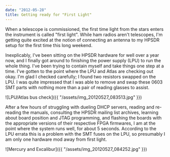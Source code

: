 ```yaml
---
date: "2012-05-28"
title: Getting ready for "First Light"
---
```


When a telescope is commissioned, the first time light from the stars enters the instrument is called "first light". While ham radios aren't telescopes, I'm getting quite excited at the notion of connecting an antenna to my HPSDR setup for the first time this long weekend.

Inexplicably, I've been sitting on the HPSDR hardware for well over a year now, and I finally got around to finishing the power supply (LPU) to run the whole thing. I've been trying to contain myself and take things one step at a time. I've gotten to the point where the LPU and Atlas are checking out okay. I'm glad I checked carefully; I found two resistors swapped on the LPU. I was quite impressed that I was able to remove and swap these 0603 SMT parts with nothing more than a pair of reading glasses to assist.

![LPU/Atlas bus check]({{ "/assets/img_20120527_083513.jpg" }})

After a few hours of struggling with dueling DHCP servers, reading and re-reading the manuals, consulting the HPSDR mailing list archives, learning about board position and JTAG programming, and flashing the boards with the appropriate versions of their respective FPGA firmwares, I am at the point where the system runs well, for about 5 seconds. According to the LPU errata this is a problem with the SMT fuses on the LPU, so presumably I am only one hardware mod away from first light.

![Mercury and Excalibur]({{ "/assets/img_20120527_084252.jpg" }})
